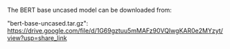The BERT base uncased model can be downloaded from:

"bert-base-uncased.tar.gz": https://drive.google.com/file/d/1G69gztuu5mMAFz90VQIwgKAR0e2MYzyt/view?usp=share_link